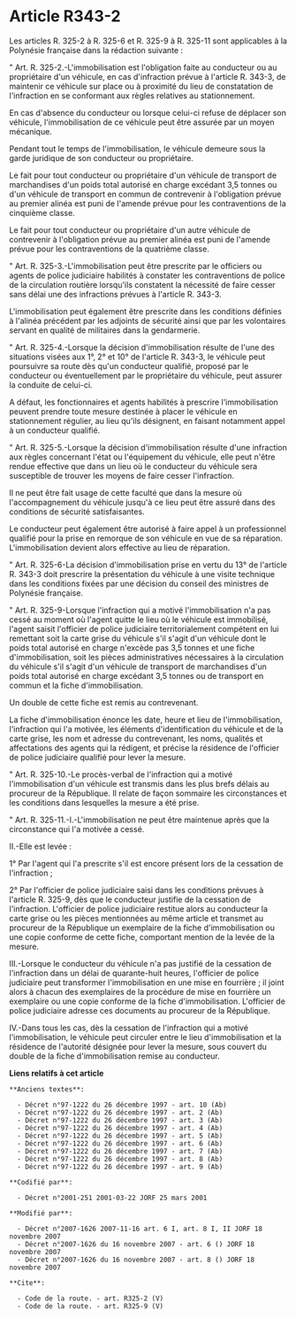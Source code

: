 # Article R343-2

Les articles R. 325-2 à R. 325-6 et R. 325-9 à R. 325-11 sont applicables à la Polynésie française dans la rédaction
suivante : 

" Art. R. 325-2.-L'immobilisation est l'obligation faite au conducteur ou au propriétaire d'un véhicule, en cas d'infraction
prévue à l'article R. 343-3, de maintenir ce véhicule sur place ou à proximité du lieu de constatation de l'infraction en se
conformant aux règles relatives au stationnement. 

En cas d'absence du conducteur ou lorsque celui-ci refuse de déplacer son véhicule, l'immobilisation de ce véhicule peut être
assurée par un moyen mécanique. 

Pendant tout le temps de l'immobilisation, le véhicule demeure sous la garde juridique de son conducteur ou propriétaire. 

Le fait pour tout conducteur ou propriétaire d'un véhicule de transport de marchandises d'un poids total autorisé en charge
excédant 3,5 tonnes ou d'un véhicule de transport en commun de contrevenir à l'obligation prévue au premier alinéa est puni
de l'amende prévue pour les contraventions de la cinquième classe. 

Le fait pour tout conducteur ou propriétaire d'un autre véhicule de contrevenir à l'obligation prévue au premier alinéa est
puni de l'amende prévue pour les contraventions de la quatrième classe. 

" Art. R. 325-3.-L'immobilisation peut être prescrite par le officiers ou agents de police judiciaire habilités à constater
les contraventions de police de la circulation routière lorsqu'ils constatent la nécessité de faire cesser sans délai une des
infractions prévues à l'article R. 343-3. 

L'immobilisation peut également être prescrite dans les conditions définies à l'alinéa précédent par les adjoints de sécurité
ainsi que par les volontaires servant en qualité de militaires dans la gendarmerie. 

" Art. R. 325-4.-Lorsque la décision d'immobilisation résulte de l'une des situations visées aux 1°, 2° et 10° de l'article
R. 343-3, le véhicule peut poursuivre sa route dès qu'un conducteur qualifié, proposé par le conducteur ou éventuellement par
le propriétaire du véhicule, peut assurer la conduite de celui-ci. 

A défaut, les fonctionnaires et agents habilités à prescrire l'immobilisation peuvent prendre toute mesure destinée à placer
le véhicule en stationnement régulier, au lieu qu'ils désignent, en faisant notamment appel à un conducteur qualifié. 

" Art. R. 325-5.-Lorsque la décision d'immobilisation résulte d'une infraction aux règles concernant l'état ou l'équipement
du véhicule, elle peut n'être rendue effective que dans un lieu où le conducteur du véhicule sera susceptible de trouver les
moyens de faire cesser l'infraction. 

Il ne peut être fait usage de cette faculté que dans la mesure où l'accompagnement du véhicule jusqu'à ce lieu peut être
assuré dans des conditions de sécurité satisfaisantes. 

Le conducteur peut également être autorisé à faire appel à un professionnel qualifié pour la prise en remorque de son
véhicule en vue de sa réparation. L'immobilisation devient alors effective au lieu de réparation. 

" Art. R. 325-6-La décision d'immobilisation prise en vertu du 13° de l'article R. 343-3 doit prescrire la présentation du
véhicule à une visite technique dans les conditions fixées par une décision du conseil des ministres de Polynésie française. 

" Art. R. 325-9-Lorsque l'infraction qui a motivé l'immobilisation n'a pas cessé au moment où l'agent quitte le lieu où le
véhicule est immobilisé, l'agent saisit l'officier de police judiciaire territorialement compétent en lui remettant soit la
carte grise du véhicule s'il s'agit d'un véhicule dont le poids total autorisé en charge n'excède pas 3,5 tonnes et une fiche
d'immobilisation, soit les pièces administratives nécessaires à la circulation du véhicule s'il s'agit d'un véhicule de
transport de marchandises d'un poids total autorisé en charge excédant 3,5 tonnes ou de transport en commun et la fiche
d'immobilisation. 

Un double de cette fiche est remis au contrevenant. 

La fiche d'immobilisation énonce les date, heure et lieu de l'immobilisation, l'infraction qui l'a motivée, les éléments
d'identification du véhicule et de la carte grise, les nom et adresse du contrevenant, les noms, qualités et affectations des
agents qui la rédigent, et précise la résidence de l'officier de police judiciaire qualifié pour lever la mesure. 

" Art. R. 325-10.-Le procès-verbal de l'infraction qui a motivé l'immobilisation d'un véhicule est transmis dans les plus
brefs délais au procureur de la République. Il relate de façon sommaire les circonstances et les conditions dans lesquelles
la mesure a été prise. 

" Art. R. 325-11.-I.-L'immobilisation ne peut être maintenue après que la circonstance qui l'a motivée a cessé. 

II.-Elle est levée : 

1° Par l'agent qui l'a prescrite s'il est encore présent lors de la cessation de l'infraction ; 

2° Par l'officier de police judiciaire saisi dans les conditions prévues à l'article R. 325-9, dès que le conducteur justifie
de la cessation de l'infraction. L'officier de police judiciaire restitue alors au conducteur la carte grise ou les pièces
mentionnées au même article et transmet au procureur de la République un exemplaire de la fiche d'immobilisation ou une copie
conforme de cette fiche, comportant mention de la levée de la mesure. 

III.-Lorsque le conducteur du véhicule n'a pas justifié de la cessation de l'infraction dans un délai de quarante-huit
heures, l'officier de police judiciaire peut transformer l'immobilisation en une mise en fourrière ; il joint alors à chacun
des exemplaires de la procédure de mise en fourrière un exemplaire ou une copie conforme de la fiche d'immobilisation.
L'officier de police judiciaire adresse ces documents au procureur de la République. 

IV.-Dans tous les cas, dès la cessation de l'infraction qui a motivé l'immobilisation, le véhicule peut circuler entre le
lieu d'immobilisation et la résidence de l'autorité désignée pour lever la mesure, sous couvert du double de la fiche
d'immobilisation remise au conducteur.

**Liens relatifs à cet article**

	**Anciens textes**:

	  - Décret n°97-1222 du 26 décembre 1997 - art. 10 (Ab)
	  - Décret n°97-1222 du 26 décembre 1997 - art. 2 (Ab)
	  - Décret n°97-1222 du 26 décembre 1997 - art. 3 (Ab)
	  - Décret n°97-1222 du 26 décembre 1997 - art. 4 (Ab)
	  - Décret n°97-1222 du 26 décembre 1997 - art. 5 (Ab)
	  - Décret n°97-1222 du 26 décembre 1997 - art. 6 (Ab)
	  - Décret n°97-1222 du 26 décembre 1997 - art. 7 (Ab)
	  - Décret n°97-1222 du 26 décembre 1997 - art. 8 (Ab)
	  - Décret n°97-1222 du 26 décembre 1997 - art. 9 (Ab)

	**Codifié par**:

	  - Décret n°2001-251 2001-03-22 JORF 25 mars 2001

	**Modifié par**:

	  - Décret n°2007-1626 2007-11-16 art. 6 I, art. 8 I, II JORF 18 novembre 2007
	  - Décret n°2007-1626 du 16 novembre 2007 - art. 6 () JORF 18 novembre 2007
	  - Décret n°2007-1626 du 16 novembre 2007 - art. 8 () JORF 18 novembre 2007

	**Cite**:

	  - Code de la route. - art. R325-2 (V)
	  - Code de la route. - art. R325-9 (V)
